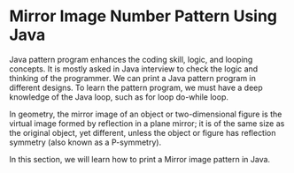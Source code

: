 # Mirror Image Number Pattern Using Java

Java pattern program enhances the coding skill, logic, and looping concepts. It is mostly asked in Java interview to check the logic and thinking of the programmer. We can print a Java pattern program in different designs. To learn the pattern program, we must have a deep knowledge of the Java loop, such as for loop do-while loop. 

In geometry, the mirror image of an object or two-dimensional figure is the virtual image formed by reflection in a plane mirror; it is of the same size as the original object, yet different, unless the object or figure has reflection symmetry (also known as a P-symmetry).

In this section, we will learn how to print a Mirror image pattern in Java.
